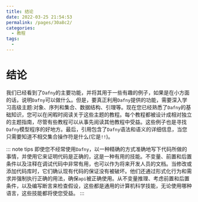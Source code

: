 ```yaml
---
title: 结论
date: 2022-03-25 21:54:53
permalink: /pages/30a8c2/
categories:
  - 教程
tags:
  - 
---
```

# 结论

我们已经看到了`Dafny`的主要功能，并将其用于一些有趣的例子，如果是在小方面的话，说明`Dafny`可以做什么。但是，要真正利用`Dafny`提供的功能，需要深入学习高级主题:对象、序列和集合、数据结构、引理等。现在您已经熟悉了`Dafny`的基础知识，您可以在闲暇时阅读关于这些主题的教程。每个教程都被设计成相对独立的主题指南，尽管有些教程可以从事先阅读其他教程中受益。这些例子也是寻找`Dafny`模型程序的好地方。最后，引用包含了`Dafny`语法和语义的详细信息，当您只需要知道不相交集合操作符是什么(它是`!!`)。

::: note tips
即使您不经常使用`Dafny`，以一种精确的方式准确地写下代码所做的事情，并使用它来证明代码是正确的，这是一种有用的技能。不变量、前置和后置条件以及注释在调试代码中非常有用，也可以作为将来开发人员的文档。当修改或添加代码库时，它们确认现有代码的保证没有被破坏。他们还通过形式化行为和需求并强制执行正确的用法，确保`api`被正确使用。从不变量推理、考虑前置和后置条件，以及编写断言来检查假设，这些都是通用的计算机科学技能，无论使用哪种语言，这些技能都将使您受益。
:::